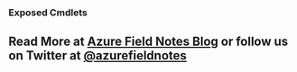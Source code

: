 [Azure Field Notes Blog]: https://www.azurefieldnotes.com/2016/08/03/azure-azure-active-directory-powershell-hard-way/
[@azurefieldnotes]: https://twitter.com/azurefieldnotes


### Exposed Cmdlets

## Read More at [Azure Field Notes Blog][] or follow us on Twitter at [@azurefieldnotes][]
